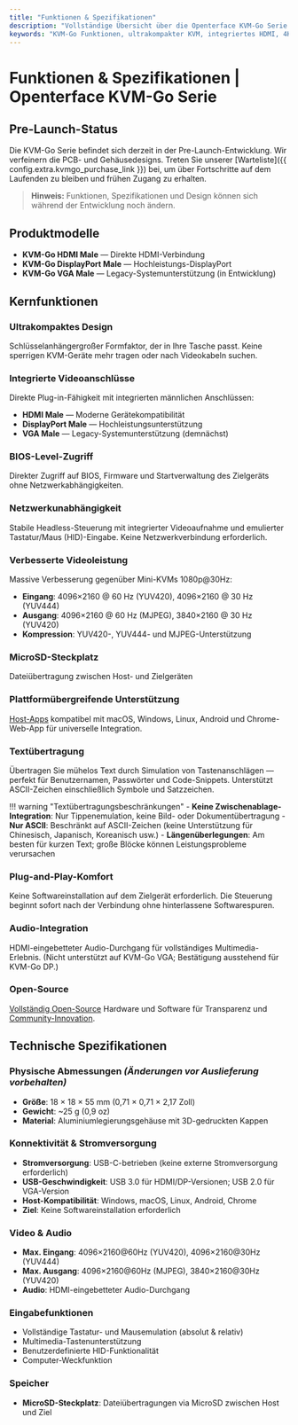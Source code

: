 ```yaml
---
title: "Funktionen & Spezifikationen"
description: "Vollständige Übersicht über die Openterface KVM-Go Serie: ultrakompaktes Design mit integrierten Videoanschlüssen, 4K/60Hz-Unterstützung, MicroSD-Steckplatz und detaillierte technische Spezifikationen. Schlüsselanhängergroße KVM-over-USB-Lösung für IT-Profis."
keywords: "KVM-Go Funktionen, ultrakompakter KVM, integriertes HDMI, 4K KVM, MicroSD KVM, Schlüsselanhänger KVM, KVM Spezifikationen, Headless-Steuerung, tragbarer KVM, IT-Tools, Serververwaltung"
---
```


# **Funktionen & Spezifikationen** | Openterface KVM-Go Serie

## Pre-Launch-Status

Die KVM-Go Serie befindet sich derzeit in der Pre-Launch-Entwicklung. Wir verfeinern die PCB- und Gehäusedesigns. Treten Sie unserer [Warteliste]({{ config.extra.kvmgo_purchase_link }}) bei, um über Fortschritte auf dem Laufenden zu bleiben und frühen Zugang zu erhalten.

> **Hinweis:** Funktionen, Spezifikationen und Design können sich während der Entwicklung noch ändern.

## Produktmodelle
- **KVM-Go HDMI Male** — Direkte HDMI-Verbindung
- **KVM-Go DisplayPort Male** — Hochleistungs-DisplayPort
- **KVM-Go VGA Male** — Legacy-Systemunterstützung (in Entwicklung)

## Kernfunktionen

### **Ultrakompaktes Design**
Schlüsselanhängergroßer Formfaktor, der in Ihre Tasche passt. Keine sperrigen KVM-Geräte mehr tragen oder nach Videokabeln suchen.

### **Integrierte Videoanschlüsse**
Direkte Plug-in-Fähigkeit mit integrierten männlichen Anschlüssen:

- **HDMI Male** — Moderne Gerätekompatibilität
- **DisplayPort Male** — Hochleistungsunterstützung
- **VGA Male** — Legacy-Systemunterstützung (demnächst)

### **BIOS-Level-Zugriff**
Direkter Zugriff auf BIOS, Firmware und Startverwaltung des Zielgeräts ohne Netzwerkabhängigkeiten.

### **Netzwerkunabhängigkeit**
Stabile Headless-Steuerung mit integrierter Videoaufnahme und emulierter Tastatur/Maus (HID)-Eingabe. Keine Netzwerkverbindung erforderlich.

### **Verbesserte Videoleistung**
Massive Verbesserung gegenüber Mini-KVMs 1080p@30Hz:

- **Eingang**: 4096×2160 @ 60 Hz (YUV420), 4096×2160 @ 30 Hz (YUV444)
- **Ausgang**: 4096×2160 @ 60 Hz (MJPEG), 3840×2160 @ 30 Hz (YUV420)
- **Kompression**: YUV420-, YUV444- und MJPEG-Unterstützung

### **MicroSD-Steckplatz**
Dateiübertragung zwischen Host- und Zielgeräten

### **Plattformübergreifende Unterstützung**
[Host-Apps](/app) kompatibel mit macOS, Windows, Linux, Android und Chrome-Web-App für universelle Integration.

### **Textübertragung**
Übertragen Sie mühelos Text durch Simulation von Tastenanschlägen — perfekt für Benutzernamen, Passwörter und Code-Snippets. Unterstützt ASCII-Zeichen einschließlich Symbole und Satzzeichen.

!!! warning "Textübertragungsbeschränkungen"
    - **Keine Zwischenablage-Integration**: Nur Tippenemulation, keine Bild- oder Dokumentübertragung
    - **Nur ASCII**: Beschränkt auf ASCII-Zeichen (keine Unterstützung für Chinesisch, Japanisch, Koreanisch usw.)
    - **Längenüberlegungen**: Am besten für kurzen Text; große Blöcke können Leistungsprobleme verursachen

### **Plug-and-Play-Komfort**
Keine Softwareinstallation auf dem Zielgerät erforderlich. Die Steuerung beginnt sofort nach der Verbindung ohne hinterlassene Softwarespuren.

### **Audio-Integration**
HDMI-eingebetteter Audio-Durchgang für vollständiges Multimedia-Erlebnis. (Nicht unterstützt auf KVM-Go VGA; Bestätigung ausstehend für KVM-Go DP.)

### **Open-Source**
[Vollständig Open-Source](/compliance) Hardware und Software für Transparenz und [Community-Innovation](/discord).

## Technische Spezifikationen

### **Physische Abmessungen** *(Änderungen vor Auslieferung vorbehalten)*
- **Größe**: 18 × 18 × 55 mm (0,71 × 0,71 × 2,17 Zoll)
- **Gewicht**: ~25 g (0,9 oz)
- **Material**: Aluminiumlegierungsgehäuse mit 3D-gedruckten Kappen

### **Konnektivität & Stromversorgung**
- **Stromversorgung**: USB-C-betrieben (keine externe Stromversorgung erforderlich)
- **USB-Geschwindigkeit**: USB 3.0 für HDMI/DP-Versionen; USB 2.0 für VGA-Version
- **Host-Kompatibilität**: Windows, macOS, Linux, Android, Chrome
- **Ziel**: Keine Softwareinstallation erforderlich

### **Video & Audio**
- **Max. Eingang**: 4096×2160@60Hz (YUV420), 4096×2160@30Hz (YUV444)
- **Max. Ausgang**: 4096×2160@60Hz (MJPEG), 3840×2160@30Hz (YUV420)
- **Audio**: HDMI-eingebetteter Audio-Durchgang

### **Eingabefunktionen**
- Vollständige Tastatur- und Mausemulation (absolut & relativ)
- Multimedia-Tastenunterstützung
- Benutzerdefinierte HID-Funktionalität
- Computer-Weckfunktion

### **Speicher**
- **MicroSD-Steckplatz**: Dateiübertragungen via MicroSD zwischen Host und Ziel

